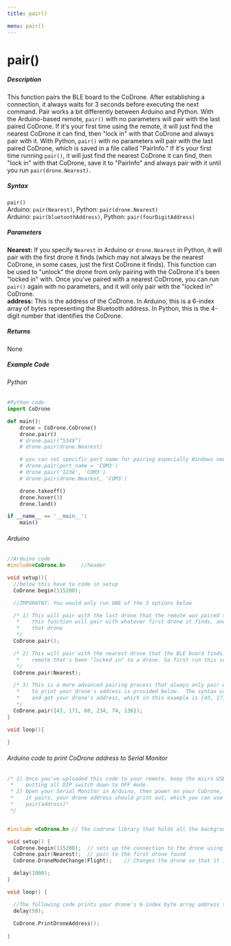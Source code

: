 ```yaml
---
title: pair()

menu: pair()
---
```


# pair()

##### Description
This function pairs the BLE board to the CoDrone.  After establishing a connection, it always waits for 3 seconds before executing the next command. Pair works a bit differently between Arduino and Python.  With the Arduino-based remote, ```pair()``` with no parameters will pair with the last paired CoDrone. If it's your first time using the remote, it will just find the nearest CoDrone it can find, then "lock in" with that CoDrone and always pair with it.  With Python, ```pair()``` with no parameters will pair with the last paired CoDrone, which is saved in a file called "PairInfo." If it's your first time running ```pair()```, it will just find the nearest CoDrone it can find, then "lock in" with that CoDrone, save it to "PairInfo" and always pair with it until you run ```pair(drone.Nearest)```.

##### Syntax
```pair()```<br />
Arduino: ```pair(Nearest)```, Python: ```pair(drone.Nearest)```<br />
Arduino: ```pair(bluetoothAddress)```, Python: ```pair(fourDigitAddress)```<br />

##### Parameters
**Nearest:** If you specify ```Nearest``` in Arduino or ```drone.Nearest``` in Python, it will pair with the first drone it finds (which may not always be the nearest CoDrone, in some cases, just the first CoDrone it finds). This function can be used to "unlock" the drone from only pairing with the CoDrone it's been "locked in" with. Once you've paired with a nearest CoDrrone, you can run ```pair()``` again with no parameters, and it will only pair with the "locked in" CoDrone.<br />
**address:** This is the address of the CoDrone. In Arduino, this is a 6-index array of bytes representing the Bluetooth address.  In Python, this is the 4-digit number that identifies the CoDrone.

##### Returns

None

##### Example Code
###### Python
```python
#Python code
import CoDrone

def main():
    drone = CoDrone.CoDrone()
    drone.pair()
    # drone.pair(“5349”)
    # drone.pair(drone.Nearest)

    # you can set specific port name for pairing especially Windows need/require this 
    # drone.pair(port_name = 'COM3')
    # drone.pair('1234', 'COM3')
    # drone.pair(drone.Nearest, 'COM3')

    drone.takeoff()
    drone.hover(3)
    drone.land()

if __name__ == '__main__':
    main()
```
###### Arduino
```c
//Arduino code
#include<CoDrone.h>		//header

void setup(){
  //below this have to code in setup
  CoDrone.begin(115200);

  //IMPORATNT: You would only run ONE of the 3 options below

  /* 1) This will pair with the last drone that the remote was paired to. If this is the first time pairing, 
   *    this function will pair with whatever first drone it finds, and "lock in" to that drone and only pair with 
   *    that drone
   */
  CoDrone.pair();

  /* 2) This will pair with the nearest drone that the BLE board finds. You can use this function to "unlock" a 
   *    remote that's been "locked in" to a drone. So first run this code, then just upload and run with "CoDrone.pair()" *    to "lock in" to that drone
   */
  CoDrone.pair(Nearest);

  /* 3) This is a more advanced pairing process that always only pair with the provided drone's address. The code
   *    to print your drone's address is provided below.  The syntax used below is assuming you ran the code below 
   *    and got your drone's address, which in this example is {43, 171, 60, 234, 74, 136}
   */
  CoDrone.pair({43, 171, 60, 234, 74, 136});  
}

void loop(){
  
}

```


###### Arduino code to print CoDrone address to Serial Monitor
```c
/* 1) Once you've uploaded this code to your remote, keep the micro USB cable plugged in and go into run mode by
 *    putting all DIP switch down to OFF mode.
 * 2) Open your Serial Monitor in Arduino, then power on your CoDrone, and reset your remote to let it pair.  Once
 *    it pairs, your drone address should print out, which you can use in the code provided for using "CoDrone.
 *    pair(address)"
 */


#include <CoDrone.h> // The codrone library that holds all the background files for this

void setup() {  
  CoDrone.begin(115200);  // sets up the connection to the drone using the bluetooth module at 115200bps (bits per second)
  CoDrone.pair(Nearest);  // pair to the first drone found
  CoDrone.DroneModeChange(Flight);    // Changes the drone so that it is now in flight mode

  delay(1000);
}

void loop() {

  //The following code prints your drone's 6-index byte array address to the Serial Monitor
  delay(50);
  
  CoDrone.PrintDroneAddress(); 
  
}
```
